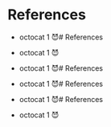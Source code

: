 # References

* octocat 1 😈# References

* octocat 1 😈

* octocat 1 😈# References


* octocat 1 😈# References

* octocat 1 😈# References

* octocat 1 😈